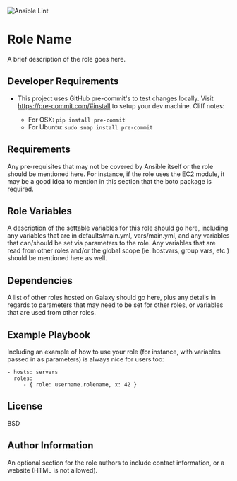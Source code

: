 ![Ansible Lint](https://github.com/CrowdStrike/ansible-role-crowdstrike-falcon-installer/workflows/Ansible%20Lint/badge.svg)

Role Name
=========

A brief description of the role goes here.

Developer Requirements
----------------------
* This project uses GitHub pre-commit's to test changes locally. Visit https://pre-commit.com/#install to setup your dev machine. Cliff notes:

  * For OSX: ``pip install pre-commit``
  * For Ubuntu: ``sudo snap install pre-commit``

Requirements
------------

Any pre-requisites that may not be covered by Ansible itself or the role should be mentioned here. For instance, if the role uses the EC2 module, it may be a good idea to mention in this section that the boto package is required.

Role Variables
--------------

A description of the settable variables for this role should go here, including any variables that are in defaults/main.yml, vars/main.yml, and any variables that can/should be set via parameters to the role. Any variables that are read from other roles and/or the global scope (ie. hostvars, group vars, etc.) should be mentioned here as well.

Dependencies
------------

A list of other roles hosted on Galaxy should go here, plus any details in regards to parameters that may need to be set for other roles, or variables that are used from other roles.

Example Playbook
----------------

Including an example of how to use your role (for instance, with variables passed in as parameters) is always nice for users too:

    - hosts: servers
      roles:
         - { role: username.rolename, x: 42 }

License
-------

BSD

Author Information
------------------

An optional section for the role authors to include contact information, or a website (HTML is not allowed).
